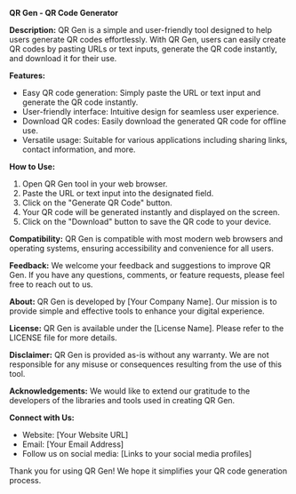 **QR Gen - QR Code Generator**

**Description:**
QR Gen is a simple and user-friendly tool designed to help users generate QR codes effortlessly. With QR Gen, users can easily create QR codes by pasting URLs or text inputs, generate the QR code instantly, and download it for their use.

**Features:**
- Easy QR code generation: Simply paste the URL or text input and generate the QR code instantly.
- User-friendly interface: Intuitive design for seamless user experience.
- Download QR codes: Easily download the generated QR code for offline use.
- Versatile usage: Suitable for various applications including sharing links, contact information, and more.

**How to Use:**
1. Open QR Gen tool in your web browser.
2. Paste the URL or text input into the designated field.
3. Click on the "Generate QR Code" button.
4. Your QR code will be generated instantly and displayed on the screen.
5. Click on the "Download" button to save the QR code to your device.

**Compatibility:**
QR Gen is compatible with most modern web browsers and operating systems, ensuring accessibility and convenience for all users.

**Feedback:**
We welcome your feedback and suggestions to improve QR Gen. If you have any questions, comments, or feature requests, please feel free to reach out to us.

**About:**
QR Gen is developed by [Your Company Name]. Our mission is to provide simple and effective tools to enhance your digital experience.

**License:**
QR Gen is available under the [License Name]. Please refer to the LICENSE file for more details.

**Disclaimer:**
QR Gen is provided as-is without any warranty. We are not responsible for any misuse or consequences resulting from the use of this tool.

**Acknowledgements:**
We would like to extend our gratitude to the developers of the libraries and tools used in creating QR Gen.

**Connect with Us:**
- Website: [Your Website URL]
- Email: [Your Email Address]
- Follow us on social media: [Links to your social media profiles]

Thank you for using QR Gen! We hope it simplifies your QR code generation process.
